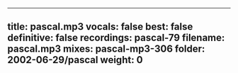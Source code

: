 
---
title: pascal.mp3
vocals: false
best: false
definitive: false
recordings: pascal-79
filename: pascal.mp3
mixes: pascal-mp3-306
folder: 2002-06-29/pascal
weight: 0
---

